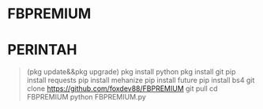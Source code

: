 # FBPREMIUM
# PERINTAH 

> (pkg update&&pkg upgrade)
> pkg install python 
> pkg install git 
> pip install requests
> pip install mehanize
> pip install future
> pip install bs4
> git clone https://github.com/foxdev88/FBPREMIUM
> git pull
> cd FBPREMIUM
> python FBPREMIUM.py
